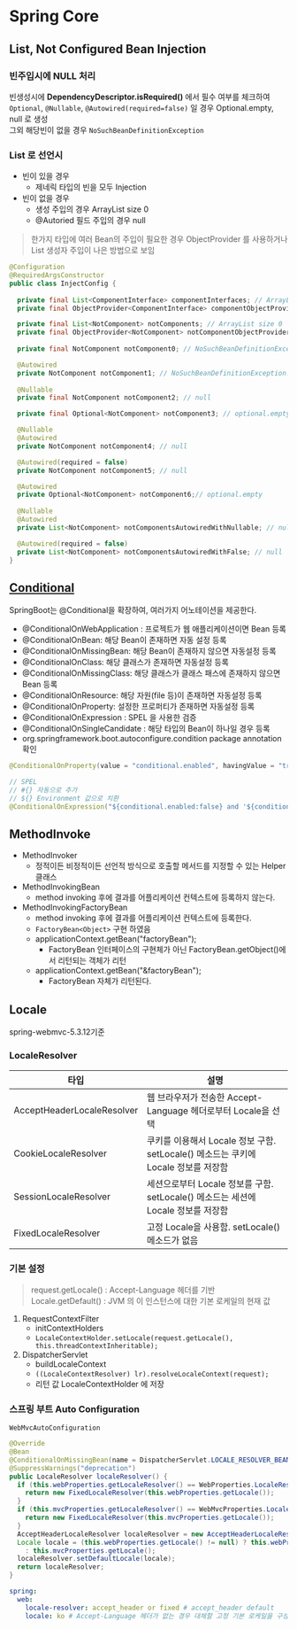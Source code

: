 # Spring Core

## List, Not Configured Bean Injection
### 빈주입시에 NULL 처리
빈생성시에 **DependencyDescriptor.isRequired()** 에서 필수 여부를 체크하여  
`Optional`, `@Nullable`, `@Autowired(required=false)` 일 경우 Optional.empty, null 로 생성  
그외 해당빈이 없을 경우 `NoSuchBeanDefinitionException`

### List 로 선언시
- 빈이 있을 경우
  - 제네릭 타입의 빈을 모두 Injection
- 빈이 없을 경우
  - 생성 주입의 경우 ArrayList size 0
  - @Autoried 필드 주입의 경우 null

> 한가지 타입에 여러 Bean의 주입이 필요한 경우 ObjectProvider 를 사용하거나 List 생성자 주입이 나은 방법으로 보임

```java
@Configuration
@RequiredArgsConstructor
public class InjectConfig {
  
  private final List<ComponentInterface> componentInterfaces; // ArrayList size 2
  private final ObjectProvider<ComponentInterface> componentObjectProvider; // DependencyObjectProvider

  private final List<NotComponent> notComponents; // ArrayList size 0
  private final ObjectProvider<NotComponent> notComponentObjectProvider; // DependencyObjectProvider
  
  private final NotComponent notComponent0; // NoSuchBeanDefinitionException!!

  @Autowired
  private NotComponent notComponent1; // NoSuchBeanDefinitionException!!
  
  @Nullable
  private final NotComponent notComponent2; // null

  private final Optional<NotComponent> notComponent3; // optional.empty

  @Nullable
  @Autowired
  private NotComponent notComponent4; // null

  @Autowired(required = false)
  private NotComponent notComponent5; // null

  @Autowired
  private Optional<NotComponent> notComponent6;// optional.empty
  
  @Nullable
  @Autowired
  private List<NotComponent> notComponentsAutowiredWithNullable; // null

  @Autowired(required = false)
  private List<NotComponent> notComponentsAutowiredWithFalse; // null
}
```

## [Conditional](https://docs.spring.io/spring-boot/docs/current/reference/html/features.html#features.developing-auto-configuration.condition-annotations)
SpringBoot는 @Conditional을 확장하여, 여러가지 어노테이션을 제공한다.
- @ConditionalOnWebApplication : 프로젝트가 웹 애플리케이션이면 Bean 등록
- @ConditionalOnBean: 해당 Bean이 존재하면 자동 설정 등록
- @ConditionalOnMissingBean: 해당 Bean이 존재하지 않으면 자동설정 등록
- @ConditionalOnClass: 해당 클래스가 존재하면 자동설정 등록
- @ConditionalOnMissingClass: 해당 클래스가 클래스 패스에 존재하지 않으면 Bean 등록
- @ConditionalOnResource: 해당 자원(file 등)이 존재하면 자동설정 등록
- @ConditionalOnProperty: 설정한 프로퍼티가 존재하면 자동설정 등록
- @ConditionalOnExpression : SPEL 을 사용한 검증
- @ConditionalOnSingleCandidate : 해당 타입의 Bean이 하나일 경우 등록
- org.springframework.boot.autoconfigure.condition package annotation 확인
```java
@ConditionalOnProperty(value = "conditional.enabled", havingValue = "true")

// SPEL 
// #{} 자동으로 추가 
// ${} Environment 값으로 치환
@ConditionalOnExpression("${conditional.enabled:false} and '${conditional.name}'.equals('ask')")
```

## MethodInvoke
- MethodInvoker
  - 정적이든 비정적이든 선언적 방식으로 호출할 메서드를 지정할 수 있는 Helper 클래스
- MethodInvokingBean
  - method invoking 후에 결과를 어플리케이션 컨텍스트에 등록하지 않는다.
- MethodInvokingFactoryBean
  - method invoking 후에 결과를 어플리케이션 컨텍스트에 등록한다.
  - `FactoryBean<Object>` 구현 하였음
  - applicationContext.getBean("factoryBean");
    - FactoryBean 인터페이스의 구현체가 아닌 FactoryBean.getObject()에서 리턴되는 객체가 리턴
  - applicationContext.getBean("&factoryBean");
    - FactoryBean 자체가 리턴된다.

## Locale 
spring-webmvc-5.3.12기준

### LocaleResolver

|타입|설명|
|---|---|
|AcceptHeaderLocaleResolver|웹 브라우저가 전송한 Accept-Language 헤더로부터 Locale을 선택|
|CookieLocaleResolver|쿠키를 이용해서 Locale 정보 구함. setLocale() 메소드는 쿠키에 Locale 정보를 저장함|
|SessionLocaleResolver|세션으로부터 Locale 정보를 구함. setLocale() 메소드는 세션에 Locale 정보를 저장함|
|FixedLocaleResolver|고정 Locale을 사용함. setLocale() 메소드가 없음|

### 기본 설정
> request.getLocale() : Accept-Language 헤더를 기반  
> Locale.getDefault() : JVM 의 이 인스턴스에 대한 기본 로케일의 현재 값
1. RequestContextFilter
   - initContextHolders
   - `LocaleContextHolder.setLocale(request.getLocale(), this.threadContextInheritable);`
2. DispatcherServlet
   - buildLocaleContext 
   - `((LocaleContextResolver) lr).resolveLocaleContext(request);`
   - 리턴 값 LocaleContextHolder 에 저장

### 스프링 부트 Auto Configuration
`WebMvcAutoConfiguration`
```java
@Override
@Bean
@ConditionalOnMissingBean(name = DispatcherServlet.LOCALE_RESOLVER_BEAN_NAME)
@SuppressWarnings("deprecation")
public LocaleResolver localeResolver() {
  if (this.webProperties.getLocaleResolver() == WebProperties.LocaleResolver.FIXED) {
    return new FixedLocaleResolver(this.webProperties.getLocale());
  }
  if (this.mvcProperties.getLocaleResolver() == WebMvcProperties.LocaleResolver.FIXED) {
    return new FixedLocaleResolver(this.mvcProperties.getLocale());
  }
  AcceptHeaderLocaleResolver localeResolver = new AcceptHeaderLocaleResolver();
  Locale locale = (this.webProperties.getLocale() != null) ? this.webProperties.getLocale()
    : this.mvcProperties.getLocale();
  localeResolver.setDefaultLocale(locale);
  return localeResolver;
}
```

```yaml
spring:
  web:
    locale-resolver: accept_header or fixed # accept_header default
    locale: ko # Accept-Language 헤더가 없는 경우 대체할 고정 기본 로케일을 구성
```
